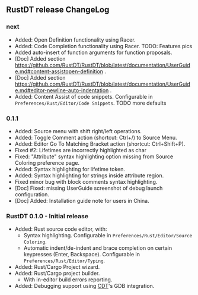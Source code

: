 ## RustDT release ChangeLog

### next
 * Added: Open Definition functionality using Racer.
 * Added: Code Completion functionality using Racer. TODO: Features pics
  * Added auto-insert of function arguments for function proposals.
  * [Doc] Added section https://github.com/RustDT/RustDT/blob/latest/documentation/UserGuide.md#content-assistopen-definition .
 * [Doc] Added section https://github.com/RustDT/RustDT/blob/latest/documentation/UserGuide.md#editor-newline-auto-indentation .
 * Added: Content Assist of code snippets. Configurable in `Preferences/Rust/Editor/Code Snippets`. TODO more defaults

### 0.1.1
 * Added: Source menu with shift right/left operations.
 * Added: Toggle Comment action (shortcut: Ctrl+/) to Source Menu.
 * Added: Editor Go To Matching Bracket action (shortcut: Ctrl+Shift+P).
 * Fixed #2: Lifetimes are incorrectly highlighted as char
 * Fixed: "Attribute" syntax highlighting option missing from Source Coloring preference page.
 * Added: Syntax highlighting for lifetime token.
 * Added: Syntax highlighting for strings inside attribute region.
 * Fixed minor bug with block comments syntax highlighting.
 * [Doc] Fixed: missing UserGuide screenshot of debug launch configuration.
 * [Doc] Added: Installation guide note for users in China.

### RustDT 0.1.0 - Initial release 
 * Added: Rust source code editor, with:
   * Syntax highlighting. Configurable in `Preferences/Rust/Editor/Source Coloring`. 
   * Automatic indent/de-indent and brace completion on certain keypresses (Enter, Backspace). Configurable in `Preferences/Rust/Editor/Typing`.
 * Added: Rust/Cargo Project wizard.
 * Added: Rust/Cargo project builder.
   * With in-editor build errors reporting.
 * Added: Debugging support using [CDT](https://eclipse.org/cdt/)'s GDB integration. 
 
